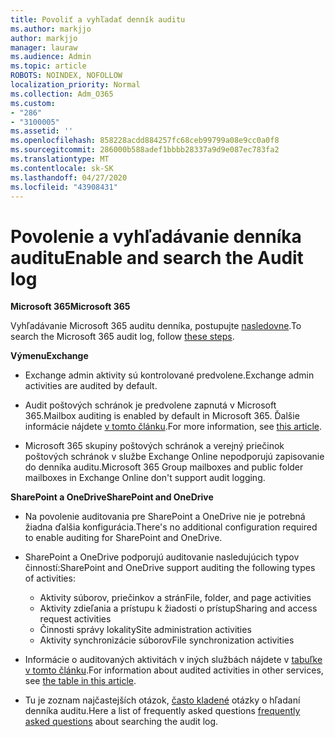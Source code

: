 ```yaml
---
title: Povoliť a vyhľadať denník auditu
ms.author: markjjo
author: markjjo
manager: lauraw
ms.audience: Admin
ms.topic: article
ROBOTS: NOINDEX, NOFOLLOW
localization_priority: Normal
ms.collection: Adm_O365
ms.custom:
- "286"
- "3100005"
ms.assetid: ''
ms.openlocfilehash: 858228acdd884257fc68ceb99799a08e9cc0a0f8
ms.sourcegitcommit: 286000b588adef1bbbb28337a9d9e087ec783fa2
ms.translationtype: MT
ms.contentlocale: sk-SK
ms.lasthandoff: 04/27/2020
ms.locfileid: "43908431"
---
```

# <a name="enable-and-search-the-audit-log"></a><span data-ttu-id="4d273-102">Povolenie a vyhľadávanie denníka auditu</span><span class="sxs-lookup"><span data-stu-id="4d273-102">Enable and search the Audit log</span></span>

<span data-ttu-id="4d273-103">**Microsoft 365**</span><span class="sxs-lookup"><span data-stu-id="4d273-103">**Microsoft 365**</span></span>

<span data-ttu-id="4d273-104">Vyhľadávanie Microsoft 365 auditu denníka, postupujte [nasledovne](https://docs.microsoft.com/office365/securitycompliance/search-the-audit-log-in-security-and-compliance#search-the-audit-log).</span><span class="sxs-lookup"><span data-stu-id="4d273-104">To search the Microsoft 365 audit log, follow [these steps](https://docs.microsoft.com/office365/securitycompliance/search-the-audit-log-in-security-and-compliance#search-the-audit-log).</span></span>

<span data-ttu-id="4d273-105">**Výmenu**</span><span class="sxs-lookup"><span data-stu-id="4d273-105">**Exchange**</span></span>

- <span data-ttu-id="4d273-106">Exchange admin aktivity sú kontrolované predvolene.</span><span class="sxs-lookup"><span data-stu-id="4d273-106">Exchange admin activities are audited by default.</span></span>

- <span data-ttu-id="4d273-107">Audit poštových schránok je predvolene zapnutá v Microsoft 365.</span><span class="sxs-lookup"><span data-stu-id="4d273-107">Mailbox auditing is enabled by default in Microsoft 365.</span></span> <span data-ttu-id="4d273-108">Ďalšie informácie nájdete [v tomto článku](https://docs.microsoft.com/office365/securitycompliance/enable-mailbox-auditing).</span><span class="sxs-lookup"><span data-stu-id="4d273-108">For more information, see  [this article](https://docs.microsoft.com/office365/securitycompliance/enable-mailbox-auditing).</span></span>

- <span data-ttu-id="4d273-109">Microsoft 365 skupiny poštových schránok a verejný priečinok poštových schránok v službe Exchange Online nepodporujú zapisovanie do denníka auditu.</span><span class="sxs-lookup"><span data-stu-id="4d273-109">Microsoft 365 Group mailboxes and public folder mailboxes in Exchange Online don't support audit logging.</span></span>

<span data-ttu-id="4d273-110">**SharePoint a OneDrive**</span><span class="sxs-lookup"><span data-stu-id="4d273-110">**SharePoint and OneDrive**</span></span>

- <span data-ttu-id="4d273-111">Na povolenie auditovania pre SharePoint a OneDrive nie je potrebná žiadna ďalšia konfigurácia.</span><span class="sxs-lookup"><span data-stu-id="4d273-111">There's no additional configuration required to enable auditing for SharePoint and OneDrive.</span></span>

- <span data-ttu-id="4d273-112">SharePoint a OneDrive podporujú auditovanie nasledujúcich typov činností:</span><span class="sxs-lookup"><span data-stu-id="4d273-112">SharePoint and OneDrive support auditing the following types of activities:</span></span>

    - <span data-ttu-id="4d273-113">Aktivity súborov, priečinkov a strán</span><span class="sxs-lookup"><span data-stu-id="4d273-113">File, folder, and page activities</span></span>
    - <span data-ttu-id="4d273-114">Aktivity zdieľania a prístupu k žiadosti o prístup</span><span class="sxs-lookup"><span data-stu-id="4d273-114">Sharing and access request activities</span></span>
    - <span data-ttu-id="4d273-115">Činnosti správy lokality</span><span class="sxs-lookup"><span data-stu-id="4d273-115">Site administration activities</span></span>
    - <span data-ttu-id="4d273-116">Aktivity synchronizácie súborov</span><span class="sxs-lookup"><span data-stu-id="4d273-116">File synchronization activities</span></span>

- <span data-ttu-id="4d273-117">Informácie o auditovaných aktivitách v iných službách nájdete v [tabuľke v tomto článku](https://docs.microsoft.com/office365/securitycompliance/search-the-audit-log-in-security-and-compliance#audited-activities).</span><span class="sxs-lookup"><span data-stu-id="4d273-117">For information about audited activities in other services, see  [the table in this article](https://docs.microsoft.com/office365/securitycompliance/search-the-audit-log-in-security-and-compliance#audited-activities).</span></span>

- <span data-ttu-id="4d273-118">Tu je zoznam najčastejších otázok, [často kladené](https://docs.microsoft.com/office365/securitycompliance/search-the-audit-log-in-security-and-compliance#frequently-asked-questions) otázky o hľadaní denníka auditu.</span><span class="sxs-lookup"><span data-stu-id="4d273-118">Here a list of frequently asked questions [frequently asked questions](https://docs.microsoft.com/office365/securitycompliance/search-the-audit-log-in-security-and-compliance#frequently-asked-questions) about searching the audit log.</span></span>